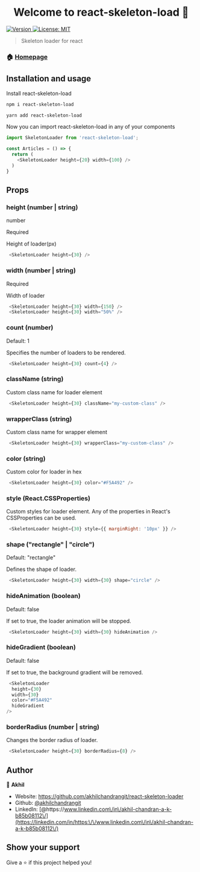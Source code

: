 <h1 align="center">Welcome to react-skeleton-load 👋</h1>
<p>
  <a href="https://www.npmjs.com/package/react-skeleton-loader" target="_blank">
    <img alt="Version" src="https://img.shields.io/npm/v/react-skeleton-loader.svg">
  </a>
  <a href="#" target="_blank">
    <img alt="License: MIT" src="https://img.shields.io/badge/License-MIT-yellow.svg" />
  </a>
</p>

> Skeleton loader for react

### 🏠 [Homepage](https://github.com/akhilchandrangit/react-skeleton-loader)

## Installation and usage

Install react-skeleton-load

```sh
npm i react-skeleton-load
```
```sh
yarn add react-skeleton-load
```

Now you can import react-skeleton-load in any of your components

```javascript
import SkeletonLoader from 'react-skeleton-load';

const Articles = () => {
  return (
    <SkeletonLoader height={20} width={100} />
  )
}
```

## Props
### height (number | string)
number

Required

Height of loader(px)
```javascript
 <SkeletonLoader height={30} />
```
### width (number | string)
Required

Width of loader
```javascript
 <SkeletonLoader height={30} width={150} />
 <SkeletonLoader height={30} width="50%" />
```
### count (number)

Default: 1

Specifies the number of loaders to be rendered.
```javascript
 <SkeletonLoader height={30} count={4} />
```
### className (string)

Custom class name for loader element
```javascript
 <SkeletonLoader height={30} className="my-custom-class" />
```

### wrapperClass (string)

Custom class name for wrapper element
```javascript
 <SkeletonLoader height={30} wrapperClass="my-custom-class" />
```

### color (string)

Custom color for loader in hex
```javascript
 <SkeletonLoader height={30} color="#F5A492" />
```

### style (React.CSSProperties)

Custom styles for loader element. Any of the properties in React's CSSProperties can be used.
```javascript
 <SkeletonLoader height={30} style={{ marginRight: '10px' }} />
```

### shape ("rectangle" | "circle")

Default: "rectangle"

Defines the shape of loader.
```javascript
 <SkeletonLoader height={30} width={30} shape="circle" />
```

### hideAnimation (boolean)

Default: false

If set to true, the loader animation will be stopped.
```javascript
 <SkeletonLoader height={30} width={30} hideAnimation />
```

### hideGradient (boolean)

Default: false

If set to true, the background gradient will be removed.
```javascript
 <SkeletonLoader
  height={30}
  width={30}
  color="#F5A492"
  hideGradient
/>
```


### borderRadius (number | string)

Changes the border radius of loader.
```javascript
 <SkeletonLoader height={30} borderRadius={8} />
```

## Author

👤 **Akhil**

* Website: https://github.com/akhilchandrangit/react-skeleton-loader
* Github: [@akhilchandrangit](https://github.com/akhilchandrangit)
* LinkedIn: [@https:\/\/www.linkedin.com\/in\/akhil-chandran-a-k-b85b08112\/](https://linkedin.com/in/https:\/\/www.linkedin.com\/in\/akhil-chandran-a-k-b85b08112\/)

## Show your support

Give a ⭐️ if this project helped you!
